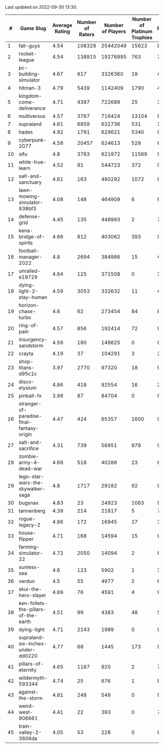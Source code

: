 Last updated on 2022-09-30 13:30.


|#|Game Slug|Average Rating|Number of Raters|Number of Players|Number of Platinum Trophies|Max Rarity (%)|
|---|---|---|---|---|---|---|
|1|fall-guys|4.54|108328|25442049|15623|89|
|2|rocket-league|4.54|138915|19276995|763|74|
|3|pc-building-simulator|4.67|617|3326360|19|47|
|4|hitman-3|4.79|5439|1142409|1790|48|
|5|kingdom-come-deliverance|4.71|4397|722689|25|30|
|6|multiversus|4.57|3767|716424|13104|82|
|7|supraland|4.61|6859|632736|531|100|
|8|hades|4.92|1791|629621|5340|89|
|9|cyberpunk-2077|4.58|20457|624613|529|60|
|10|sifu|4.8|3783|621972|11569|96|
|11|while-true-learn|4.52|91|544723|372|93|
|12|salt-and-sanctuary|4.61|163|480292|1072|83|
|13|lawn-mowing-simulator-838bf3|4.08|148|464909|6|92|
|14|defense-grid|4.45|135|448993|2|79|
|15|kena-bridge-of-spirits|4.68|812|403062|393|94|
|16|football-manager-2022|4.8|2694|384986|15|48|
|17|unrailed-e19729|4.64|125|371508|0|39|
|18|dying-light-2-stay-human|4.59|3053|332632|11|48|
|19|horizon-chase-turbo|4.6|62|273454|84|83|
|20|ring-of-pain|4.57|856|192414|72|97|
|21|insurgency-sandstorm|4.59|180|148625|0|8|
|22|crayta|4.19|37|104291|3|22|
|23|shop-titans-d95c1c|3.97|2770|97320|18|98|
|24|disco-elysium|4.86|418|92554|16|28|
|25|pinball-fx|3.98|87|84704|0|86|
|26|stranger-of-paradise-final-fantasy-origin|4.47|424|65357|1600|98|
|27|salt-and-sacrifice|4.31|739|56951|978|91|
|28|zombie-army-4-dead-war|4.69|518|40288|23|66|
|29|lego-star-wars-the-skywalker-saga|4.8|1717|29182|92|98|
|30|bugsnax|4.83|23|24923|1063|97|
|31|tannenberg|4.39|214|21817|5|74|
|32|rogue-legacy-2|4.86|172|16945|27|36|
|33|house-flipper|4.71|168|14594|15|93|
|34|farming-simulator-22|4.72|2050|14094|2|86|
|35|sunless-sea|4.6|123|5902|1|38|
|36|verdun|4.5|55|4977|2|64|
|37|skul-the-hero-slayer|4.69|76|4591|4|96|
|38|ken-follets-the-pillars-of-the-earth|4.51|99|4383|48|59|
|39|dying-light|4.71|2143|1989|0|98|
|40|supraland-six-inches-under-dd0220|4.77|68|1445|173|99|
|41|pillars-of-eternity|4.65|1187|920|2|79|
|42|wildermyth-593344|4.74|25|676|1|90|
|43|against-the-storm|4.81|248|549|0|90|
|44|weird-west-906661|4.41|22|393|0|72|
|45|train-valley-2-3606da|4.05|53|228|0|89|

